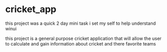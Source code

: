 # cricket_app

this project was a quick 2 day mini task i set my self to help understand winui 

this project is a general purpose cricket application that will allow the user to calculate and gain information about cricket and there favorite teams 
